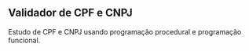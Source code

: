 ## Validador de CPF e CNPJ
Estudo de CPF e CNPJ usando programação procedural e programação funcional.